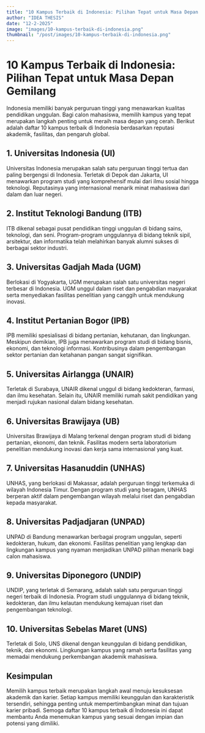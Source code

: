 ```yaml
---
title: "10 Kampus Terbaik di Indonesia: Pilihan Tepat untuk Masa Depan Gemilang"
author: "IDEA THESIS"
date: "12-2-2025"
image: "images/10-kampus-terbaik-di-indonesia.png"
thumbnail: "/post/images/10-kampus-terbaik-di-indonesia.png"
---
```


# 10 Kampus Terbaik di Indonesia: Pilihan Tepat untuk Masa Depan Gemilang

Indonesia memiliki banyak perguruan tinggi yang menawarkan kualitas pendidikan unggulan. Bagi calon mahasiswa, memilih kampus yang tepat merupakan langkah penting untuk meraih masa depan yang cerah. Berikut adalah daftar 10 kampus terbaik di Indonesia berdasarkan reputasi akademik, fasilitas, dan pengaruh global.

## 1. Universitas Indonesia (UI)
Universitas Indonesia merupakan salah satu perguruan tinggi tertua dan paling bergengsi di Indonesia. Terletak di Depok dan Jakarta, UI menawarkan program studi yang komprehensif mulai dari ilmu sosial hingga teknologi. Reputasinya yang internasional menarik minat mahasiswa dari dalam dan luar negeri.

## 2. Institut Teknologi Bandung (ITB)
ITB dikenal sebagai pusat pendidikan tinggi unggulan di bidang sains, teknologi, dan seni. Program-program unggulannya di bidang teknik sipil, arsitektur, dan informatika telah melahirkan banyak alumni sukses di berbagai sektor industri.

## 3. Universitas Gadjah Mada (UGM)
Berlokasi di Yogyakarta, UGM merupakan salah satu universitas negeri terbesar di Indonesia. UGM unggul dalam riset dan pengabdian masyarakat serta menyediakan fasilitas penelitian yang canggih untuk mendukung inovasi.

## 4. Institut Pertanian Bogor (IPB)
IPB memiliki spesialisasi di bidang pertanian, kehutanan, dan lingkungan. Meskipun demikian, IPB juga menawarkan program studi di bidang bisnis, ekonomi, dan teknologi informasi. Kontribusinya dalam pengembangan sektor pertanian dan ketahanan pangan sangat signifikan.

## 5. Universitas Airlangga (UNAIR)
Terletak di Surabaya, UNAIR dikenal unggul di bidang kedokteran, farmasi, dan ilmu kesehatan. Selain itu, UNAIR memiliki rumah sakit pendidikan yang menjadi rujukan nasional dalam bidang kesehatan.

## 6. Universitas Brawijaya (UB)
Universitas Brawijaya di Malang terkenal dengan program studi di bidang pertanian, ekonomi, dan teknik. Fasilitas modern serta laboratorium penelitian mendukung inovasi dan kerja sama internasional yang kuat.

## 7. Universitas Hasanuddin (UNHAS)
UNHAS, yang berlokasi di Makassar, adalah perguruan tinggi terkemuka di wilayah Indonesia Timur. Dengan program studi yang beragam, UNHAS berperan aktif dalam pengembangan wilayah melalui riset dan pengabdian kepada masyarakat.

## 8. Universitas Padjadjaran (UNPAD)
UNPAD di Bandung menawarkan berbagai program unggulan, seperti kedokteran, hukum, dan ekonomi. Fasilitas penelitian yang lengkap dan lingkungan kampus yang nyaman menjadikan UNPAD pilihan menarik bagi calon mahasiswa.

## 9. Universitas Diponegoro (UNDIP)
UNDIP, yang terletak di Semarang, adalah salah satu perguruan tinggi negeri terbaik di Indonesia. Program studi unggulannya di bidang teknik, kedokteran, dan ilmu kelautan mendukung kemajuan riset dan pengembangan teknologi.

## 10. Universitas Sebelas Maret (UNS)
Terletak di Solo, UNS dikenal dengan keunggulan di bidang pendidikan, teknik, dan ekonomi. Lingkungan kampus yang ramah serta fasilitas yang memadai mendukung perkembangan akademik mahasiswa.

## Kesimpulan
Memilih kampus terbaik merupakan langkah awal menuju kesuksesan akademik dan karier. Setiap kampus memiliki keunggulan dan karakteristik tersendiri, sehingga penting untuk mempertimbangkan minat dan tujuan karier pribadi. Semoga daftar 10 kampus terbaik di Indonesia ini dapat membantu Anda menemukan kampus yang sesuai dengan impian dan potensi yang dimiliki.
